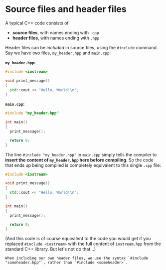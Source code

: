 # Source files and header files

A typical C++ code consists of
- **source files**, with names ending with `.cpp`
- **header files**, with names ending with `.hpp`

Header files can be _included_ in source files, using the `#include` command. Say we have two files, `my_header.hpp` and `main.cpp`:

**`my_header.hpp`:**
```cpp
#include <iostream>

void print_message()
{
  std::cout << "Hello, World!\n";
}
```

**`main.cpp`:**
```cpp
#include "my_header.hpp"

int main()
{
  print_message();

  return 0;
}
```

The line `#include "my_header.hpp"` in `main.cpp` simply tells the compiler to **insert the content of `my_header.hpp` here before compiling**. So the code that ends up being compiled is completely equivalent to this single `.cpp` file:

```cpp
#include <iostream>

void print_message()
{
  std::cout << "Hello, World!\n";
}

int main()
{
  print_message();

  return 0;
}
```

(And this code is of course equivalent to the code you would get if you replaced `#include <iostream>` with the full content of `iostream.hpp` from the standard C++ library. But let's not do that...)



```{note}
When including our own header files, we use the syntax `#include "someheader.hpp"`, rather than `#include <someheader>`.
```


<!--
# Common directory layout

It is common in larger C++ projects to put all source files (`.cpp`) in a folder called `src/`, and all header files (`.hpp`) in a folder called (`include/`). So something like this:

```
./src/main.cpp
./src/utils.cpp
./include/utils.hpp
```
-->